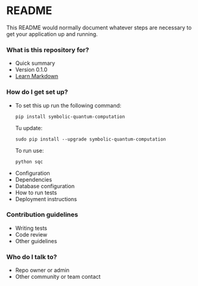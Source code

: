 # README #

This README would normally document whatever steps are necessary to get your application up and running.

### What is this repository for? ###

* Quick summary
* Version 0.1.0
* [Learn Markdown](https://bitbucket.org/tutorials/markdowndemo)

### How do I get set up? ###

* To set this up run the following command:
    ```shell
    pip install symbolic-quantum-computation
    ```
    Tu update:
    ```shell
    sudo pip install --upgrade symbolic-quantum-computation
    ```
    To run use:
    ```shell
    python sqc
    ```
* Configuration
* Dependencies
* Database configuration
* How to run tests
* Deployment instructions

### Contribution guidelines ###

* Writing tests
* Code review
* Other guidelines

### Who do I talk to? ###

* Repo owner or admin
* Other community or team contact